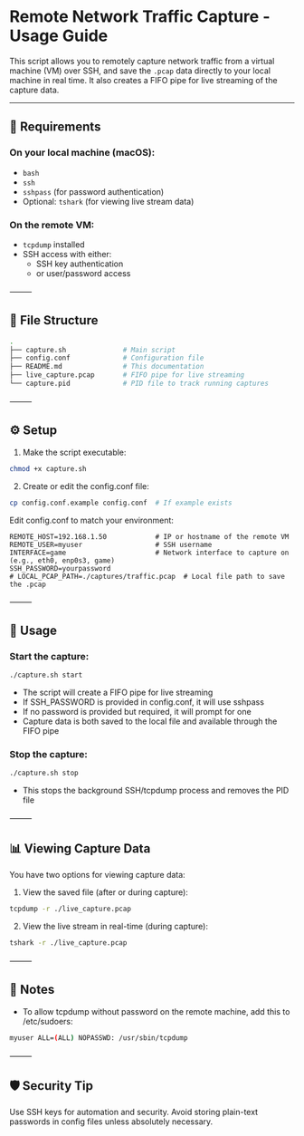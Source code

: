 # Remote Network Traffic Capture - Usage Guide

This script allows you to remotely capture network traffic from a virtual machine (VM) over SSH, and save the `.pcap` data directly to your local machine in real time. It also creates a FIFO pipe for live streaming of the capture data.

---

## 🔧 Requirements

### On your **local machine** (macOS):

- `bash`
- `ssh`
- `sshpass` (for password authentication)
- Optional: `tshark` (for viewing live stream data)

### On the remote VM:
- `tcpdump` installed
- SSH access with either:
  - SSH key authentication
  - or user/password access

⸻

## 📁 File Structure

```bash
.
├── capture.sh              # Main script
├── config.conf             # Configuration file
├── README.md               # This documentation
├── live_capture.pcap       # FIFO pipe for live streaming
└── capture.pid             # PID file to track running captures
```

⸻

## ⚙️ Setup
1. Make the script executable:

```bash
chmod +x capture.sh
```

2. Create or edit the config.conf file:

```bash
cp config.conf.example config.conf  # If example exists
```

Edit config.conf to match your environment:
```
REMOTE_HOST=192.168.1.50            # IP or hostname of the remote VM
REMOTE_USER=myuser                  # SSH username
INTERFACE=game                      # Network interface to capture on (e.g., eth0, enp0s3, game)
SSH_PASSWORD=yourpassword
# LOCAL_PCAP_PATH=./captures/traffic.pcap  # Local file path to save the .pcap

```

⸻

## 🚀 Usage

### Start the capture:

```bash
./capture.sh start
```

- The script will create a FIFO pipe for live streaming
- If SSH_PASSWORD is provided in config.conf, it will use sshpass
- If no password is provided but required, it will prompt for one
- Capture data is both saved to the local file and available through the FIFO pipe

### Stop the capture:

```bash
./capture.sh stop
```

- This stops the background SSH/tcpdump process and removes the PID file

⸻

## 📊 Viewing Capture Data

You have two options for viewing capture data:

1. View the saved file (after or during capture):

```bash
tcpdump -r ./live_capture.pcap
```

2. View the live stream in real-time (during capture):

```bash
tshark -r ./live_capture.pcap
```

⸻

## 📖 Notes

- To allow tcpdump without password on the remote machine, add this to /etc/sudoers:

```bash
myuser ALL=(ALL) NOPASSWD: /usr/sbin/tcpdump
```

⸻

## 🛡️ Security Tip

Use SSH keys for automation and security. Avoid storing plain-text passwords in config files unless absolutely necessary.